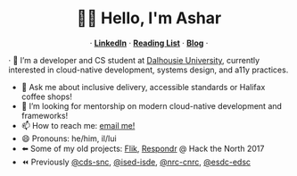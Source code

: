<p align="center">
  <h1 align="center">👋🏽 Hello, I'm Ashar</h1>
  <p align="center">
  &middot;
    <a href="https://www.linkedin.com/in/asharsahmed/"><strong>LinkedIn</strong></a>
  &middot;
    <a href="https://github.com/asharahmed/asharahmed/blob/main/ReadingList.md"><strong>Reading List</strong></a>
  &middot;
  <a href="https://blog.aahmed.ca/posts/"><strong>Blog</strong></a>
  &middot;
  </p>
</p>

 &middot; 🔭 I’m a developer and CS student at <a href="https://dal.ca">Dalhousie University</a>, currently interested in cloud-native development, systems design, and a11y practices.
- 💬 Ask me about inclusive delivery, accessible standards or Halifax coffee shops!
- 🤔 I’m looking for mentorship on modern cloud-native development and frameworks!
- 📫 How to reach me: [email me!](mailto:ashar@dal.ca)
- 😄 Pronouns: he/him, il/lui   
- ⬅️ Some of my old projects: [Flik](https://flik.im/), [Respondr](https://devpost.com/software/respondr) @ Hack the North 2017 
- ⏪ Previously [@cds-snc](https://github.com/cds-snc), [@ised-isde](https://github.com/ised-isde-canada), [@nrc-cnrc](https://github.com/nrc-cnrc), [@esdc-edsc](https://github.com/esdc-edsc)
<!--
**asharahmed/asharahmed** is a ✨ _special_ ✨ repository because its `README.md` (this file) appears on your GitHub profile.

Here are some ideas to get you started:

- 
-
- 👯 I’m looking to collaborate on ...
- 
- 
-
- 
- ⚡ Fun fact: ...
-->

